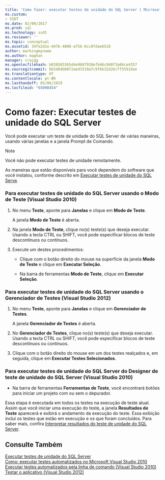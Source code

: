 ```yaml
---
title: 'Como fazer: executar testes de unidade do SQL Server | Microsoft Docs'
ms.custom:
- SSDT
ms.date: 02/09/2017
ms.prod: sql
ms.technology: ssdt
ms.reviewer: ''
ms.topic: conceptual
ms.assetid: 34fe2d1e-d47b-4808-af56-8cc0fdae6518
author: markingmyname
ms.author: maghan
manager: craigg
ms.openlocfilehash: b838503365dde968f938efb46c940f3a66ce4357
ms.sourcegitcommit: bb5484b08f2aed3319a7c9f6b32d26cff5591dae
ms.translationtype: HT
ms.contentlocale: pt-BR
ms.lasthandoff: 05/06/2019
ms.locfileid: "65098454"
---
```

# <a name="how-to-run-sql-server-unit-tests"></a>Como fazer: Executar testes de unidade do SQL Server
Você pode executar um teste de unidade do SQL Server de várias maneiras, usando várias janelas e a janela Prompt de Comando.  
  
> [!NOTE]  
> Você não pode executar testes de unidade remotamente.  
  
As maneiras que estão disponíveis para você dependem do software que você instalou, conforme descrito em [Executar testes de unidade do SQL Serve](../ssdt/running-sql-server-unit-tests.md).  
  
### <a name="to-run-sql-server-unit-tests-using-test-view-visual-studio-2010"></a>Para executar testes de unidade do SQL Server usando o Modo de Teste (Visual Studio 2010)  
  
1.  No menu **Teste**, aponte para **Janelas** e clique em **Modo de Teste**.  
  
    A janela **Modo de Teste** é aberta.  
  
2.  Na janela **Modo de Teste**, clique no(s) teste(s) que deseja executar. Usando a tecla CTRL ou SHIFT, você pode especificar blocos de teste descontínuos ou contínuos.  
  
3.  Execute um destes procedimentos:  
  
    -   Clique com o botão direito do mouse na superfície da janela **Modo de Teste** e clique em **Executar Seleção**.  
  
    -   Na barra de ferramentas **Modo de Teste**, clique em **Executar Seleção**.  
  
### <a name="to-run-sql-server-unit-tests-using-test-explorer-visual-studio-2012"></a>Para executar testes de unidade do SQL Server usando o Gerenciador de Testes (Visual Studio 2012)  
  
1.  No menu **Teste**, aponte para **Janelas** e clique em **Gerenciador de Testes**.  
  
    A janela **Gerenciador de Testes** é aberta.  
  
2.  No **Gerenciador de Testes**, clique no(s) teste(s) que deseja executar. Usando a tecla CTRL ou SHIFT, você pode especificar blocos de teste descontínuos ou contínuos.  
  
3.  Clique com o botão direito do mouse em um dos testes realçados e, em seguida, clique em **Executar Testes Selecionados**.  
  
### <a name="to-run-sql-server-unit-tests-from-the-sql-server-unit-test-designer-visual-studio-2010"></a>Para executar testes de unidade do SQL Server do Designer de teste de unidade do SQL Server (Visual Studio 2010)  
  
-   Na barra de ferramentas **Ferramentas de Teste**, você encontrará botões para iniciar um projeto com ou sem o depurador.  
  
Essa etapa é executada em todos os testes na execução de teste atual. Assim que você iniciar uma execução do teste, a janela **Resultados de Teste** aparecerá e exibirá o andamento da execução do teste. Essa exibição inclui os testes que estão em execução e os que foram concluídos. Para saber mais, confira [Interpretar resultados do teste de unidade do SQL Server](../ssdt/interpreting-sql-server-unit-test-results.md).  
  
## <a name="see-also"></a>Consulte Também  
[Executar testes de unidade do SQL Server](../ssdt/running-sql-server-unit-tests.md)  
[Como: executar testes automatizados no Microsoft Visual Studio 2010](https://msdn.microsoft.com/library/ms182470(VS.100).aspx)  
[Executar testes automatizados pela linha de comando (Visual Studio 2010)](https://msdn.microsoft.com/library/ms182486(VS.100).aspx)  
[Testar o aplicativo (Visual Studio 2012)](https://msdn.microsoft.com/library/ms182409.aspx)  
  
